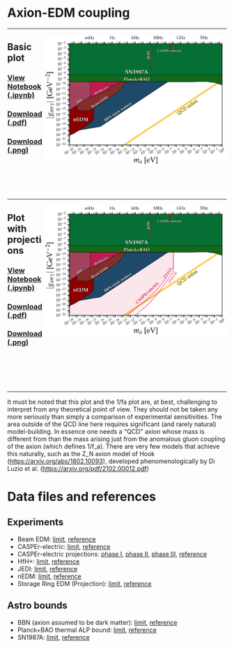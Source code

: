 # Axion-EDM coupling
---
[<img align="right" height="300" src="../plots/plots_png/AxionEDM.png">](https://github.com/cajohare/AxionLimits/raw/master/plots/plots_png/AxionEDM.png)
## Basic plot
### [View Notebook (.ipynb)](https://github.com/cajohare/AxionLimits/blob/master/AxionEDM.ipynb)
### [Download (.pdf)](https://github.com/cajohare/AxionLimits/raw/master/plots/AxionEDM.pdf)
### [Download (.png)](https://github.com/cajohare/AxionLimits/raw/master/plots/plots_png/AxionEDM.png)
### &nbsp;
### &nbsp;
---
[<img align="right" height="300" src="../plots/plots_png/AxionEDM_with_Projections.png">](https://github.com/cajohare/AxionLimits/raw/master/plots/plots_png/AxionEDM_with_Projections.png)
## Plot with projections
### [View Notebook (.ipynb)](https://github.com/cajohare/AxionLimits/blob/master/AxionEDM.ipynb)
### [Download (.pdf)](https://github.com/cajohare/AxionLimits/raw/master/plots/AxionEDM_with_Projections.pdf)
### [Download (.png)](https://github.com/cajohare/AxionLimits/raw/master/plots/plots_png/AxionEDM_with_Projections.png)
### &nbsp;
### &nbsp;
---

It must be noted that this plot and the 1/fa plot are, at best, challenging to interpret from any theoretical point of view. They should not be taken any more seriously than simply a comparison of experimental sensitivities. The area outside of the QCD line here requires significant (and rarely natural) model-building. In essence one needs a "QCD" axion whose mass is different from than the mass arising just from the anomalous gluon coupling of the axion (which defines 1/f_a). There are very few models that achieve this naturally, such as the Z_N axion model of Hook (https://arxiv.org/abs/1802.10093), developed phenomenologically by Di Luzio et al. (https://arxiv.org/pdf/2102.00012.pdf)

# Data files and references

## Experiments
* Beam EDM: [limit](https://github.com/cajohare/AxionLimits/raw/master/limit_data/AxionEDM/BeamEDM.txt), [reference](https://arxiv.org/abs/2204.01454)
* CASPEr-electric: [limit](https://github.com/cajohare/AxionLimits/raw/master/limit_data/AxionEDM/CASPEr-electric.txt), [reference](https://arxiv.org/abs/2101.01241)
* CASPEr-electric projections: [phase I](https://github.com/cajohare/AxionLimits/raw/master/limit_data/AxionEDM/Projections/CASPEr-electric-PhaseI.txt), [phase II](https://github.com/cajohare/AxionLimits/raw/master/limit_data/AxionEDM/Projections/CASPEr-electric-PhaseII.txt), [phase III](https://github.com/cajohare/AxionLimits/raw/master/limit_data/AxionEDM/Projections/CASPEr-electric-PhaseIII.txt), [reference](https://arxiv.org/abs/1711.08999)
* HfH+: [limit](https://github.com/cajohare/AxionLimits/raw/master/limit_data/AxionEDM/HfH.txt), [reference](https://journals.aps.org/prl/abstract/10.1103/PhysRevLett.126.171301)
* JEDI: [limit](https://github.com/cajohare/AxionLimits/raw/master/limit_data/AxionEDM/JEDI.txt), [reference](https://arxiv.org/abs/2208.07293)
* nEDM: [limit](https://github.com/cajohare/AxionLimits/raw/master/limit_data/AxionEDM/nEDM.txt), [reference](https://arxiv.org/abs/1708.06367)
* Storage Ring EDM (Projection): [limit](https://github.com/cajohare/AxionLimits/raw/master/limit_data/AxionEDM/Projections/StorageRingEDM.txt), [reference](https://arxiv.org/abs/1710.05271)

## Astro bounds
* BBN (axion assumed to be dark matter): [limit](https://github.com/cajohare/AxionLimits/raw/master/limit_data/AxionEDM/BBN.txt), [reference](https://arxiv.org/abs/1401.6460)
* Planck+BAO thermal ALP bound: [limit](https://github.com/cajohare/AxionLimits/raw/master/limit_data/AxionEDM/SN1987A.txt), [reference](https://arxiv.org/abs/2205.01637)
* SN1987A: [limit](https://github.com/cajohare/AxionLimits/raw/master/limit_data/AxionEDM/SN1987A.txt), [reference](https://arxiv.org/abs/2203.15812)
